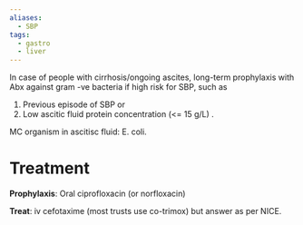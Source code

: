 ```yaml
---
aliases:
  - SBP
tags:
  - gastro
  - liver
---
```

In case of people with cirrhosis/ongoing ascites, long-term prophylaxis with Abx against gram -ve bacteria if high risk for SBP, such as
1. Previous episode of SBP or
2. Low ascitic fluid protein concentration (<= 15 g/L) .

MC organism in ascitisc fluid: E. coli.

# Treatment
**Prophylaxis**: 
Oral ciprofloxacin (or norfloxacin)

**Treat**: 
iv cefotaxime (most trusts use co-trimox) but answer as per NICE.